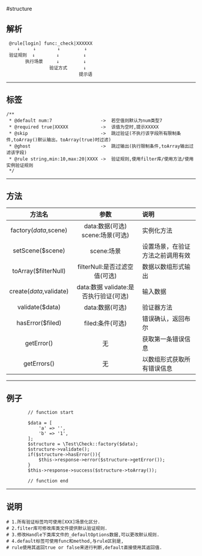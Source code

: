 #structure

## 解析
````
 @rule[login] func:_check|XXXXXX
    ↓     ↓        ↓         ↓
 验证规则  ↓        ↓         ↓
       执行场景     ↓         ↓
                验证方式      ↓
                           提示语
````
***
## 标签
````
/**
 * @default num:7                  ->  若空值则默认为num类型7
 * @required true|XXXXX            ->  该值为空时,提示XXXXX
 * @skip                           ->  跳过验证(不执行该字段所有限制条件,toArray()默认输出，toArray(true)时过滤)
 * @ghost                          ->  跳过输出(执行限制条件,toArray输出过滤该字段)
 * @rule string,min:10,max:20|XXXX ->  验证规则,使用filter库/使用方法/使用实例验证规则
 */
````
***
## 方法

| 方法名 | 参数 | 说明 |
| :---: | :---: | :---| 
|   factory($data,$scene)| data:数据(可选) scene:场景(可选) | 实例化方法 |
|   setScene($scene)| scene:场景 | 设置场景，在验证方法之前调用有效 |
|   toArray($filterNull)| filterNull:是否过滤空值(可选) | 数据以数组形式输出 |
|   create($data,$validate)| data:数据 validate:是否执行验证(可选) | 输入数据 |
|   validate($data)| data:数据(可选) | 验证器方法 |
|   hasError($filed)| filed:条件(可选) | 错误确认，返回布尔 |
|   getError()| 无 | 获取第一条错误信息 |
|   getErrors()| 无 | 以数组形式获取所有错误信息 |
 
***
## 例子
````    
        // function start
        
        $data = [
            'a' => '',
            'b' => '1',
        ];
        $structure = \Test\Check::factory($data);
        $structure->validate();
        if($structure->hasError()){
            $this->response->error($structure->getError());
        }
        $this->response->success($structure->toArray());
        
        // function end
````
***
## 说明

````
# 1.所有验证标签均可使用[XXX]场景化区分.
# 2.filter库可修改库类文件提供默认验证规则.
# 3.修改Handle下类库文件的_defaultOptions数据,可以更改默认规则.
# 4.default标签可使用func和method,与rule区别是,
# rule使用其返回true or false来进行判断,default直接使用其返回值.
````